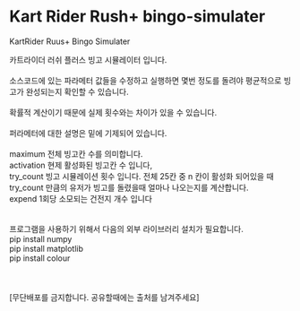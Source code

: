 # Kart Rider Rush+ bingo-simulater
KartRider Ruus+ Bingo Simulater

카트라이더 러쉬 플러스 빙고 시뮬레이터 입니다.
<br>
<br>
소스코드에 있는 파라메터 값들을 수정하고 실행하면
몇번 정도를 돌려야 평균적으로 빙고가 완성되는지 
확인할 수 있습니다.
<br>
<br>
확률적 계산이기 때문에 실제 횟수와는 차이가 있을 수 있습니다.
<br>
<br>
퍼라메터에 대한 설명은 밑에 기제되어 있습니다.
<br>
<br>
maximum              전체 빙고칸 수를 의미합니다.<br>
activation           현제 활성화된 빙고칸 수 입니다,<br>
try_count          빙고 시뮬레이션 횟수 입니다. 전체 25칸 중 n 칸이 활성화 되어있을 때 try_count 만큼의 유저가 빙고를 돌렸을때 얼마나 나오는지를 계산합니다.<br>
expend               1회당 소모되는 건전지 개수 입니다<br>
<br>
<br>
프로그램을 사용하기 위해서 다음의 외부 라이브러리 설치가 필요합니다.<br>
pip install numpy<br>
pip install matplotlib<br>
pip install colour<br>
<br>
<br>
<br>
[무단배포를 금지합니다. 공유할때에는 출처를 남겨주세요]
